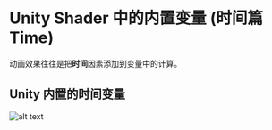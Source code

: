 # Unity Shader 中的内置变量 (时间篇 Time)

动画效果往往是把**时间**因素添加到变量中的计算。

## Unity 内置的时间变量

![alt text](1.动画.png)

